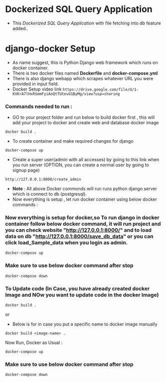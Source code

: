 # Dockerized SQL Query Application
- This *Dockerized SQL Query Application* with file fetching into db feature added..
# django-docker Setup
- As name suggest, this is Python Django web framework which runs on docker container.
- There is two docker files named **Dockerfile** and **docker-compose.yml**
- There is also django webapp which scrapes whatever URL you were provided in input field.
- Docker Setup video link ```https://drive.google.com/file/d/1-KVKrA7lHxRSmmFyiAoQtTUtevU1ByMg/view?usp=sharing```

### Commands needed to run :
- GO to your project folder and run below to build docker first , this will add your project to docker and create web and database docker image
```
docker build .
```
- To create container and make required changes for django 
```
docker-compose up
```
- Create a super user(admin with all accesses) by going to this link when you run server (OPTION, you can create a normal user by going to signup page)
```
http://127.0.0.1:8000/create_admin
```

- **Note** : All above Docker commonds will run runs python django server which is connect to db (postgresql).
- Now everything is setup , let run docker container using below docker commands :

### Now everything is setup for docker,so To run django in docker container follow below docker command, it will run project and you can check website "http://127.0.0.1:8000/" and to load data on db "http://127.0.0.1:8000/save_db_data" or you can click load_Sample_data when you login as admin.
```
docker-compose up
```
### Make sure to use below docker command after stop 
```
docker-compose down
```

### To Update code (In Case, you have already created docker Image and NOw you want to update code in the docker Image) 
```
docker build .
```
or 
- Below is for in case you put a specific name to docker image manually
```
docker build <image-name> .
```
Now Run, Docker as Usual : 
```
docker-compose up
```
### Make sure to use below docker command after stop 
```
docker-compose down
```

